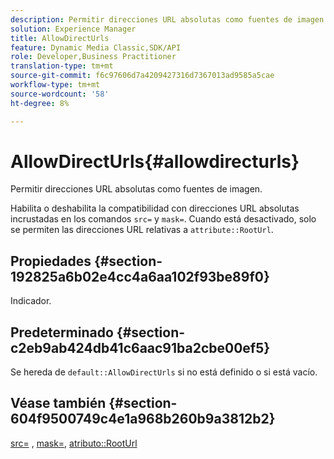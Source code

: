 ```yaml
---
description: Permitir direcciones URL absolutas como fuentes de imagen.
solution: Experience Manager
title: AllowDirectUrls
feature: Dynamic Media Classic,SDK/API
role: Developer,Business Practitioner
translation-type: tm+mt
source-git-commit: f6c97606d7a4209427316d7367013ad9585a5cae
workflow-type: tm+mt
source-wordcount: '58'
ht-degree: 8%

---
```



# AllowDirectUrls{#allowdirecturls}

Permitir direcciones URL absolutas como fuentes de imagen.

Habilita o deshabilita la compatibilidad con direcciones URL absolutas incrustadas en los comandos `src=` y `mask=`. Cuando está desactivado, solo se permiten las direcciones URL relativas a `attribute::RootUrl`.

## Propiedades {#section-192825a6b02e4cc4a6aa102f93be89f0}

Indicador.

## Predeterminado {#section-c2eb9ab424db41c6aac91ba2cbe00ef5}

Se hereda de `default::AllowDirectUrls` si no está definido o si está vacío.

## Véase también {#section-604f9500749c4e1a968b260b9a3812b2}

[src=](../../../../../is-api/http-ref/image-serving-api-ref/c-http-protocol-reference/c-command-reference/r-src.md#reference-f6506637778c4c69bf106a7924a91ab1) ,  [mask=](../../../../../is-api/http-ref/image-serving-api-ref/c-http-protocol-reference/c-command-reference/r-mask.md#reference-922254e027404fb890b850e2723ee06e),  [atributo::RootUrl](../../../../../is-api/image-catalog/image-serving-api-ref/c-image-catalog-reference/c-attributes-reference/r-rooturl.md#reference-3b0e43881020409cbe642366913cf137)
